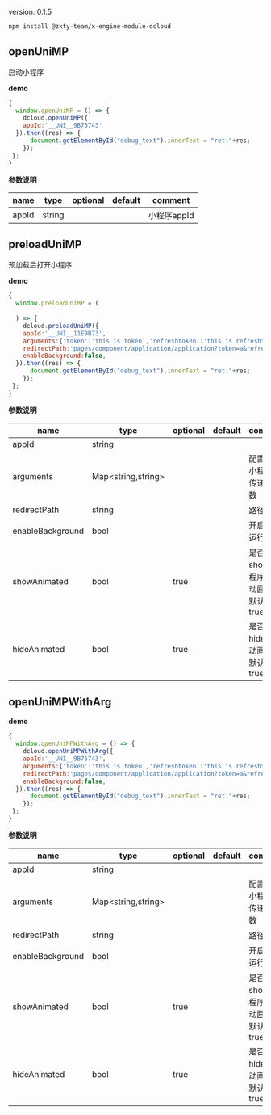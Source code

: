 
version: 0.1.5
``` bash
npm install @zkty-team/x-engine-module-dcloud
```



## openUniMP

 启动小程序

**demo**
``` js
{
  window.openUniMP = () => {
    dcloud.openUniMP({
    appId:'__UNI__9B75743'
  }).then((res) => {
      document.getElementById("debug_text").innerText = "ret:"+res;
    });
 };
}
``` 

	
**参数说明**

| name                        | type      | optional | default   | comment  |
| --------------------------- | --------- | -------- | --------- |--------- |
| appId | string |  |  | 小程序appId |


## preloadUniMP

 预加载后打开小程序

**demo**
``` js
{
  window.preloadUniMP = (
    
  ) => {
    dcloud.preloadUniMP({
    appId:'__UNI__11E9B73',
    arguments:{'token':'this is token','refreshtoken':'this is refreshtoken'},
    redirectPath:'pages/component/application/application?token=a&refreshtoken=b',
    enableBackground:false,
  }).then((res) => {
      document.getElementById("debug_text").innerText = "ret:"+res;
    });
 };
}
``` 

	
**参数说明**

| name                        | type      | optional | default   | comment  |
| --------------------------- | --------- | -------- | --------- |--------- |
| appId | string |  |  |  |
| arguments | Map\<string,string\> |  |  | 配置启动小程序时传递的参数 |
| redirectPath | string |  |  |  路径 |
| enableBackground | bool |  |  |  开启后台运行 |
| showAnimated | bool | true |  | 是否开启 show 小程序时的动画效果 默认：true |
| hideAnimated | bool | true |  | 是否开启 hide 时的动画效果 默认：true |


## openUniMPWithArg



**demo**
``` js
{
  window.openUniMPWithArg = () => {
    dcloud.openUniMPWithArg({
    appId:'__UNI__9B75743',
    arguments:{'token':'this is token','refreshtoken':'this is refreshtoken'},
    redirectPath:'pages/component/application/application?token=a&refreshtoken=b',
    enableBackground:false,
  }).then((res) => {
      document.getElementById("debug_text").innerText = "ret:"+res;
    });
 };
}
``` 

	
**参数说明**

| name                        | type      | optional | default   | comment  |
| --------------------------- | --------- | -------- | --------- |--------- |
| appId | string |  |  |  |
| arguments | Map\<string,string\> |  |  | 配置启动小程序时传递的参数 |
| redirectPath | string |  |  |  路径 |
| enableBackground | bool |  |  |  开启后台运行 |
| showAnimated | bool | true |  | 是否开启 show 小程序时的动画效果 默认：true |
| hideAnimated | bool | true |  | 是否开启 hide 时的动画效果 默认：true |

    